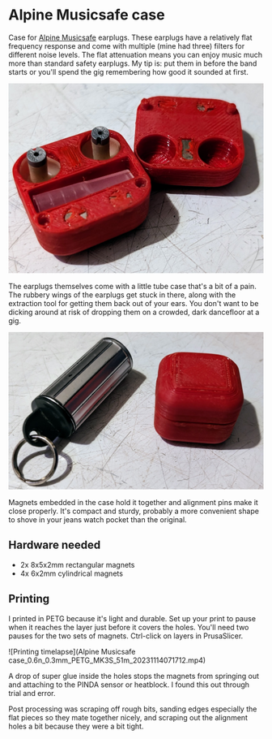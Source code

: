 # Alpine Musicsafe case
Case for [Alpine Musicsafe](https://www.alpinehearingprotection.com/products/musicsafe) earplugs. These earplugs have a relatively flat frequency response and come with
multiple (mine had three) filters for different noise levels. The flat attenuation means you can enjoy music much more than standard safety earplugs. My tip is: put them
in before the band starts or you'll spend the gig remembering how good it sounded at first.

![Completed case](case.jpg)

The earplugs themselves come with a little tube case that's a bit of a pain. The rubbery wings of the earplugs get stuck in there, along with the extraction tool for
getting them back out of your ears. You don't want to be dicking around at risk of dropping them on a crowded, dark dancefloor at a gig.

![Case compared to supplied case](case_comparison.jpg)

Magnets embedded in the case hold it together and alignment pins make it close properly. It's compact and sturdy, probably a more convenient shape to shove in your jeans
watch pocket than the original.

## Hardware needed
* 2x 8x5x2mm rectangular magnets
* 4x 6x2mm cylindrical magnets

## Printing
I printed in PETG because it's light and durable. Set up your print to pause when it reaches the layer just before it covers the holes. You'll need two pauses for the two sets
of magnets. Ctrl-click on layers in PrusaSlicer.

![Printing timelapse](Alpine Musicsafe case_0.6n_0.3mm_PETG_MK3S_51m_20231114071712.mp4)

A drop of super glue inside the holes stops the magnets from springing out and attaching to the PINDA sensor or heatblock. I found this out through trial and error.

Post processing was scraping off rough bits, sanding edges especially the flat pieces so they mate together nicely, and
scraping out the alignment holes a bit because they were a bit tight.
